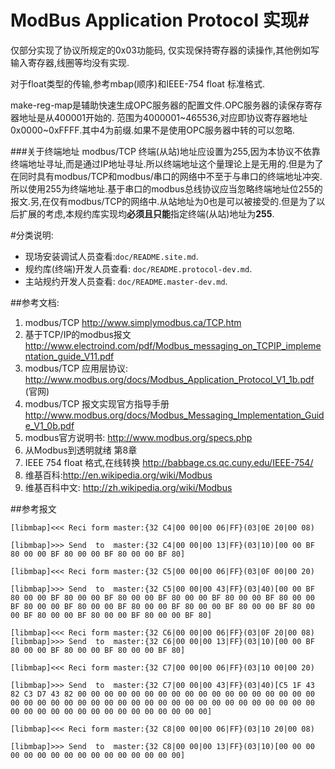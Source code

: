 # ModBus Application Protocol 实现#
仅部分实现了协议所规定的0x03功能码,
仅实现保持寄存器的读操作,其他例如写输入寄存器,线圈等均没有实现.

对于float类型的传输,参考mbap(顺序)和IEEE-754 float 标准格式.

make-reg-map是辅助快速生成OPC服务器的配置文件.OPC服务器的读保存寄存器地址是从400001开始的.
范围为4000001~465536,对应即协议寄存器地址0x0000~0xFFFF.其中4为前缀.如果不是使用OPC服务器中转的可以忽略.

###关于终端地址
modbus/TCP 终端(从站)地址应设置为255,因为本协议不依靠终端地址寻址,而是通过IP地址寻址.所以终端地址这个量理论上是无用的.但是为了在同时具有modbus/TCP和modbus/串口的网络中不至于与串口的终端地址冲突.所以使用255为终端地址.基于串口的modbus总线协议应当忽略终端地址位255的报文.另,在仅有modbus/TCP的网络中.从站地址为0也是可以被接受的.但是为了以后扩展的考虑,本规约库实现均**必须且只能**指定终端(从站)地址为**255**.

#分类说明:
* 现场安装调试人员查看:`doc/README.site.md`.
* 规约库(终端)开发人员查看: `doc/README.protocol-dev.md`.
* 主站规约开发人员查看: `doc/README.master-dev.md`.

##参考文档:
1. modbus/TCP <http://www.simplymodbus.ca/TCP.htm>
2. 基于TCP/IP的modbus报文 <http://www.electroind.com/pdf/Modbus_messaging_on_TCPIP_implementation_guide_V11.pdf>
3. modbus/TCP 应用层协议: <http://www.modbus.org/docs/Modbus_Application_Protocol_V1_1b.pdf> (官网)
4. modbus/TCP 报文实现官方指导手册 <http://www.modbus.org/docs/Modbus_Messaging_Implementation_Guide_V1_0b.pdf>
5. modbus官方说明书: <http://www.modbus.org/specs.php> 
6. 从Modbus到透明就绪  第8章
7. IEEE 754 float 格式,在线转换 <http://babbage.cs.qc.cuny.edu/IEEE-754/>
8. 维基百科:<http://en.wikipedia.org/wiki/Modbus>
9. 维基百科中文: <http://zh.wikipedia.org/wiki/Modbus>

##参考报文

	[libmbap]<<< Reci form master:{32 C4|00 00|00 06|FF}(03|0E 20|00 08)

	[libmbap]>>> Send  to  master:{32 C4|00 00|00 13|FF}(03|10)[00 00 BF 80 00 00 BF 80 00 00 BF 80 00 00 BF 80]

	[libmbap]<<< Reci form master:{32 C5|00 00|00 06|FF}(03|0F 00|00 20)

	[libmbap]>>> Send  to  master:{32 C5|00 00|00 43|FF}(03|40)[00 00 BF 80 00 00 BF 80 00 00 BF 80 00 00 BF 80 00 00 BF 80 00 00 BF 80 00 00 BF 80 00 00 BF 80 00 00 BF 80 00 00 BF 80 00 00 BF 80 00 00 BF 80 00 00 BF 80 00 00 BF 80 00 00 BF 80 00 00 BF 80]

	[libmbap]<<< Reci form master:{32 C6|00 00|00 06|FF}(03|0F 20|00 08)
	[libmbap]>>> Send  to  master:{32 C6|00 00|00 13|FF}(03|10)[00 00 BF 80 00 00 BF 80 00 00 BF 80 00 00 BF 80]

	[libmbap]<<< Reci form master:{32 C7|00 00|00 06|FF}(03|10 00|00 20)

	[libmbap]>>> Send  to  master:{32 C7|00 00|00 43|FF}(03|40)[C5 1F 43 82 C3 D7 43 82 00 00 00 00 00 00 00 00 00 00 00 00 00 00 00 00 00 00 00 00 00 00 00 00 00 00 00 00 00 00 00 00 00 00 00 00 00 00 00 00 00 00 00 00 00 00 00 00 00 00 00 00 00 00 00 00]

	[libmbap]<<< Reci form master:{32 C8|00 00|00 06|FF}(03|10 20|00 08)

	[libmbap]>>> Send  to  master:{32 C8|00 00|00 13|FF}(03|10)[00 00 00 00 00 00 00 00 00 00 00 00 00 00 00 00]


